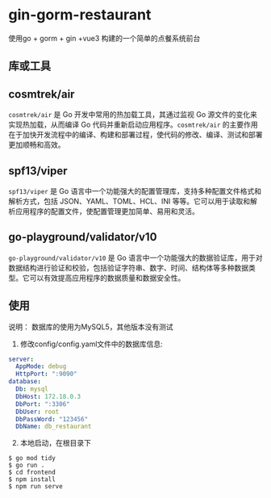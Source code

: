 # gin-gorm-restaurant
使用go + gorm + gin +vue3 构建的一个简单的点餐系统前台


## 库或工具

## cosmtrek/air

`cosmtrek/air` 是 Go 开发中常用的热加载工具，其通过监视 Go 源文件的变化来实现热加载，从而编译 Go 代码并重新启动应用程序。`cosmtrek/air` 的主要作用在于加快开发流程中的编译、构建和部署过程，使代码的修改、编译、测试和部署更加顺畅和高效。

## spf13/viper

`spf13/viper` 是 Go 语言中一个功能强大的配置管理库，支持多种配置文件格式和解析方式，包括 JSON、YAML、TOML、HCL、INI 等等。它可以用于读取和解析应用程序的配置文件，使配置管理更加简单、易用和灵活。

## go-playground/validator/v10

`go-playground/validator/v10` 是 Go 语言中一个功能强大的数据验证库，用于对数据结构进行验证和校验，包括验证字符串、数字、时间、结构体等多种数据类型。它可以有效提高应用程序的数据质量和数据安全性。


## 使用
说明： 数据库的使用为MySQL5，其他版本没有测试

1. 修改config/config.yaml文件中的数据库信息:
```yaml
server:
  AppMode: debug
  HttpPort: ":9090"
database:
  Db: mysql
  DbHost: 172.18.0.3
  DbPort: ":3306"
  DbUser: root
  DbPassWord: "123456"
  DbName: db_restaurant
```

2. 本地启动，在根目录下

```shell
$ go mod tidy
$ go run .
$ cd frontend
$ npm install
$ npm run serve
```
